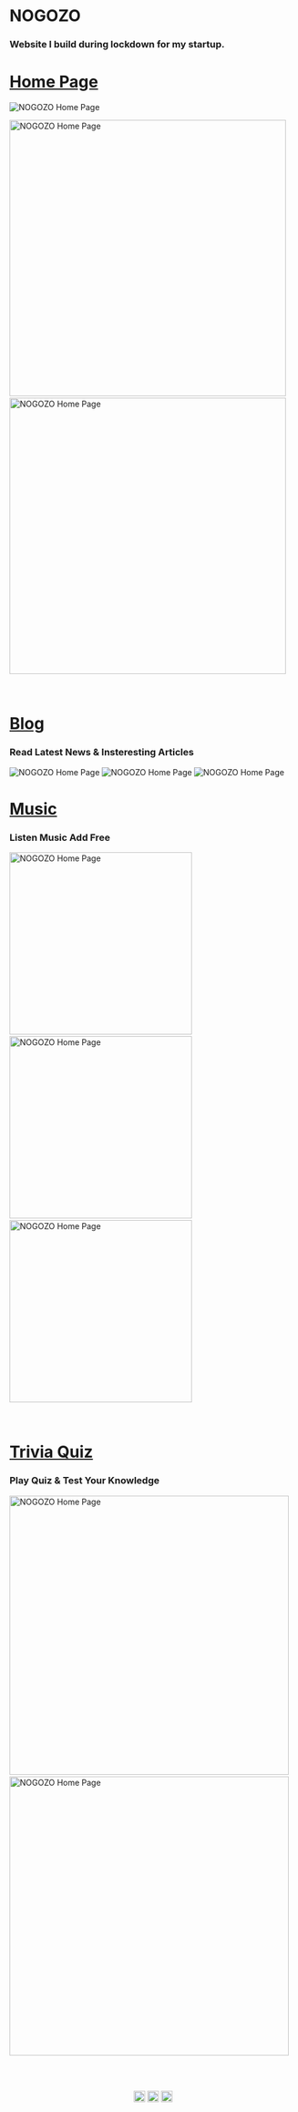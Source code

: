 <h1>NOGOZO</h1>
<h3 align="left">Website I build during lockdown for my startup.</h3>

<h1><a href='https://nogozo.com/'>Home Page</a></h1>

<img alt="NOGOZO Home Page" src="https://raw.githubusercontent.com/anuj6299/nogozo/master/screenshots/Screenshot%20(100).png?token=AKKLTXHLHTVUG2KSJU3U4ES77ZRZ4"/>
<p float="left">
<img alt="NOGOZO Home Page" src="https://raw.githubusercontent.com/anuj6299/nogozo/master/screenshots/Screenshot%20(101).png?token=AKKLTXE6FGF7RK4BQOBTNVK77ZSEQ" width="485px"/> &nbsp;&nbsp;
<img alt="NOGOZO Home Page" src="https://raw.githubusercontent.com/anuj6299/nogozo/master/screenshots/Screenshot%20(102).png?token=AKKLTXBWINF3JU23HTSSXY277ZSGE" width="485px"/> </p>
<br/>

<h1><a href='https://nogozo.com/blog/'>Blog</a></h1>
<h3>Read Latest News & Insteresting Articles</h3>
<img alt="NOGOZO Home Page" src="https://raw.githubusercontent.com/anuj6299/nogozo/master/screenshots/Screenshot%20(103).png?token=AKKLTXH63Y4MRBKGW3KIYYC77ZSZ6"/>
<img alt="NOGOZO Home Page" src="https://raw.githubusercontent.com/anuj6299/nogozo/master/screenshots/Screenshot%20(104).png?token=AKKLTXA4FASXFFH6LCIJ4XC77ZS7O"/>
<img alt="NOGOZO Home Page" src="https://raw.githubusercontent.com/anuj6299/nogozo/master/screenshots/Screenshot%20(105).png?token=AKKLTXFBQKPPGRTBZJC2GGK77ZTA4"/>
<br/>

<h1><a href='https://nogozo.com/music/'>Music</a></h1>
<h3>Listen Music Add Free</h3>
<p float="left">
<img alt="NOGOZO Home Page" src="https://raw.githubusercontent.com/anuj6299/nogozo/master/screenshots/Screenshot%20(99).png?token=AKKLTXC6SVNZI3BOMSN7J5277ZTMQ" width="320px"/> &nbsp;&nbsp;
<img alt="NOGOZO Home Page" src="https://raw.githubusercontent.com/anuj6299/nogozo/master/screenshots/Screenshot%20(97).png?token=AKKLTXGRGOJR5SABW3M4JL277ZTL2" width="320px"/> &nbsp;&nbsp;
<img alt="NOGOZO Home Page" src="https://raw.githubusercontent.com/anuj6299/nogozo/master/screenshots/Screenshot%20(98).png?token=AKKLTXFBBTO2HBEK5ITU7JC77ZTPS" width="320px"/></p>
<br/>

<h1><a href='https://nogozo.com/quiz/'>Trivia Quiz</a></h1>
<h3>Play Quiz & Test Your Knowledge</h3>
<p float="left">
<img alt="NOGOZO Home Page" src="https://raw.githubusercontent.com/anuj6299/nogozo/master/screenshots/Screenshot%20(106).png?token=AKKLTXDFDPAF5ISJGZ5X33277ZTCG" width="490px"/> &nbsp;&nbsp;
<img alt="NOGOZO Home Page" src="https://raw.githubusercontent.com/anuj6299/nogozo/master/screenshots/Screenshot%20(107).png?token=AKKLTXAPWBSULTT465LIYF277ZTIG" width="490px"/></p>

<br/><br/>
<p align="center">
<a href="https://www.linkedin.com/in/anuj6299/" target="blank"><img align="center" src="https://cdn.jsdelivr.net/npm/simple-icons@3.0.1/icons/linkedin.svg" alt="sachin10101998" height="20" width="20" /></a>
<a href="https://www.facebook.com/anuj6299" target="blank"><img align="center" src="https://cdn.jsdelivr.net/npm/simple-icons@3.0.1/icons/facebook.svg" alt="sachin.mathers.7" height="20" width="20" /></a>
<a href="https://www.instagram.com/_anujs/" target="blank"><img align="center" src="https://cdn.jsdelivr.net/npm/simple-icons@3.0.1/icons/instagram.svg" alt="superachnural" height="20" width="20" /></a>
</p>
